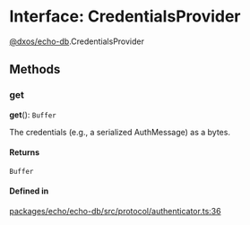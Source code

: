 # Interface: CredentialsProvider

[@dxos/echo-db](../modules/dxos_echo_db.md).CredentialsProvider

## Methods

### get

**get**(): `Buffer`

The credentials (e.g., a serialized AuthMessage) as a bytes.

#### Returns

`Buffer`

#### Defined in

[packages/echo/echo-db/src/protocol/authenticator.ts:36](https://github.com/dxos/dxos/blob/db8188dae/packages/echo/echo-db/src/protocol/authenticator.ts#L36)
